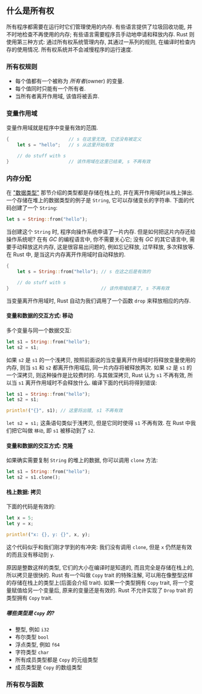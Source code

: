 ## 什么是所有权

所有程序都需要在运行时它们管理使用的内存. 有些语言提供了垃圾回收功能, 并不时地检查不再使用的内存;
有些语言需要程序员手动地申请和释放内存. Rust 则使用第三种方式: 通过所有权系统管理内存,
其通过一系列的规则, 在编译时检查内存的使用情况. 所有权系统并不会减慢程序的运行速度.


### 所有权规则

* 每个值都有一个被称为 *所有者*(owner) 的变量.
* 每个值同时只能有一个所有者.
* 当所有者离开作用域, 该值将被丢弃.


### 变量作用域

变量作用域就是程序中变量有效的范围.

```rust
{                      // s 在这里无效, 它还没有被定义
    let s = "hello";   // s 从这里开始有效

    // do stuff with s
}                      // 该作用域在这里已结束, s 不再有效
```


### 内存分配

在 ["数据类型"](ch02-02-data-types.md) 那节介绍的类型都是存储在栈上的, 并在离开作用域时从栈上弹出.
一个存储在堆上的数据类型的例子是 `String`, 它可以存储变长的字符串. 下面的代码创建了一个 `String`:

```rust
let s = String::from("hello");
```

当创建这个 `String` 时, 程序向操作系统申请了一片内存. 但是如何把这片内存还给操作系统呢? 在有 *GC*
的编程语言中, 你不需要关心它; 没有 *GC* 的其它语言中, 需要手动释放这片内存, 这是很容易出问题的,
例如忘记释放, 过早释放, 多次释放等. 在 Rust 中, 是当这片内存离开作用域时自动释放的.

```rust
{
    let s = String::from("hello"); // s 在这之后是有效的

    // do stuff with s
}                                  // 该作用域结束了, s 不再有效
```

当变量离开作用域时, Rust 自动为我们调用了一个函数 `drop` 来释放相应的内存.


#### 变量和数据的交互方式: 移动

多个变量与同一个数据交互:

```rust
let s1 = String::from("hello");
let s2 = s1;
```

如果 `s2` 是 `s1` 的一个浅拷贝, 按照前面说的当变量离开作用域时将释放变量使用的内存, 则当 `s1` 和
`s2` 都离开作用域后, 同一片内存将被释放两次. 如果 `s2` 是 `s1` 的一个深拷贝, 则这种操作是比较费时的.
与其做深拷贝, Rust 认为 `s1` 不再有效, 所以当 `s1` 离开作用域时不会释放什么.
编译下面的代码将得到错误:

```rust
let s1 = String::from("hello");
let s2 = s1;

println!("{}", s1); // 这里将出错, s1 不再有效
```

`let s2 = s1;` 这条语句类似于浅拷贝, 但是它同时使得 `s1` 不再有效. 在 Rust 中我们把它叫做 `移动`,
即 `s1` 被移动到了 `s2`.


#### 变量和数据的交互方式: 克隆

如果确实需要复制 `String` 的堆上的数据, 你可以调用 `clone` 方法:

```rust
let s1 = String::from("hello");
let s2 = s1.clone();
```


#### 栈上数据: 拷贝

下面的代码是有效的:

```rust
let x = 5;
let y = x;

println!("x: {}, y: {}", x, y);
```

这个代码似乎和我们刚才学到的有冲突: 我们没有调用 `clone`, 但是 `x` 仍然是有效的而且没有移动到 `y`.

原因是整数这样的类型, 它们的大小在编译时是知道的, 而且完全是存储在栈上的, 所以拷贝是很快的. Rust
有一个叫做 `Copy` trait 的特殊注解, 可以用在像整型这样的存储在栈上的类型上(后面会介绍 trait).
如果一个类型拥有 `Copy` trait, 将一个变量赋值给另一个变量后, 原来的变量还是有效的. Rust
不允许实现了 `Drop` trait 的类型拥有 `Copy` trait.

##### 哪些类型是 `Copy` 的?

* 整型, 例如 `i32`
* 布尔类型 `bool`
* 浮点类型, 例如 `f64`
* 字符类型 `char`
* 所有成员类型都是 `Copy` 的元组类型
* 成员类型是 `Copy` 的数组类型


### 所有权与函数
